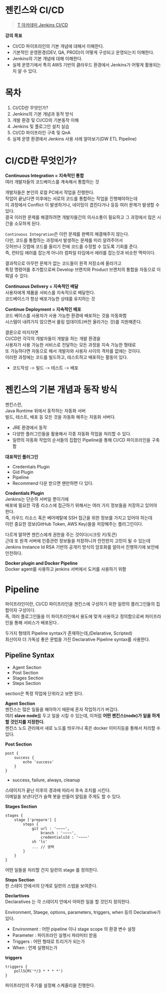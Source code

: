 # 젠킨스와 CI/CD
> [T 아카데미 Jenkins CI/CD](https://tacademy.skplanet.com/live/player/onlineLectureDetail.action?seq=190)     
       
**강의 목표**        
* CI/CD 파이프라인의 기본 개념에 대해서 이해한다.       
* 기본적인 운영환경(DEV, QA, PROD)이 어떻게 구성되고 운영되는지 이해한다.      
* Jenkins의 기본 개념에 대해 이해한다.       
* 실제 운영기에서 특히 AWS 기반의 클라우드 환경에서 Jenkins가 어떻게 활용되는지 알 수 있다.     

# 목차 

1. CI/CD란 무엇인가? 
2. Jenkins의 기본 개념과 동작 방식
3. 개발 환경 및 CI/CD의 기본동작 이해
4. Jenkins 및 플로그인 설치 실습
5. CI/CD 파이프라인 구축 및 QnA   
6. 실제 운영 환경에서 Jenkins 사용 사례 알아보기(DW ETL Pipeline)     

# CI/CD란 무엇인가?   

**Continuous Integration = 지속적인 통합**   
여러 개발자들의 코드베이스를 계속해서 통합하는 것        
  
개발자들은 본인의 로컬 PC에서 작업을 진행한다.             
작업이 끝났다면 이후에는 서로의 코드를 통합하는 작업을 진행해야하는데      
이 과정에서 Conflict 이 발생하거나, 네이밍이 겹친다거나 등등 여러 문제가 발생할 수 있다.     
결국 이러한 문제를 해결하려면 개발자들간의 의사소통이 필요하고 그 과정에서 많은 시간을 소모하게 된다.    
  
`Continuous Integration`은 이런 문제를 완벽히 해결해주지 않는다.        
다만, 코드를 통합하는 과정에서 발생하는 문제를 미리 알려주어서              
깃허브나 깃랩에 코드를 올리기 전에 코드를 수정할 수 있도록 기회를 준다.       
즉, 런타임 에러를 잡는게 아니라 컴파일 타임에서 에러를 잡는것과 비슷한 맥락이다.   
     
결과적으로 아무런 문제가 없는 코드들이 원격 저장소에 올라가고       
특정 명령어를 추가함으로써 Develop 브랜치와 Product 브랜치의 통합을 자동으로 이뤄낼 수 있다.          
    
**Continuous Delivery = 지속적인 배달**        
사용자에게 제품을 서비스를 지속적으로 배달한다.         
코드베이스가 항상 배포가능한 상태를 유지하는 것         
   
**Continue Deployment = 지속적인 배포**       
코드 베이스를 사용자가 사용 가능한 환경에 배포하는 것을 자동화함          
시스템이 내려가지 않으면서 롤링 업데이트(버전 올라가는 것)를 지원해준다.              
      
결론으로 따지자면         
CI/CD란 각각의 개발자들이 개발을 하는 개발 환경을       
사용자가 사용 가능한 서비스로 전달하는 모든 과정을 지속 가능한 형태로        
또 가능하다면 자동으로 해서 개발자와 사용자 사이의 격차를 없애는 것이다.       
이러한 과정에는 코드를 빌드하고, 테스트하고 배포하는 활동이 있다.      
          
* 코드작성 -> 빌드 -> 테스트 -> 배포     

# 젠킨스의 기본 개념과 동작 방식    

젠킨스란,    
Java Runtime 위에서 동작하는 자동화 서버    
빌드, 테스트, 배포 등 모든 것을 자동화 해주는 자동화 서버다.     

* JRE 환경에서 동작
* 다양한 플러그인들을 활용해서 각종 자동화 작업을 처리할 수 있다.    
* 일련의 자동화 작업의 순서들의 집합인 Pipeline을 통해 CI/CD 파이프라인을 구축함 

**대표적인 플러그인**     
* Credentials Plugin  
* Gid Plugin
* Pipeline 
* Recommend 다운 받으면 왠만하면 다 있다.    

**Credentials Plugin**   
Jenkins는 단순하 서버일 뿐이기에    
배포에 필요한 각종 리소스에 접근하기 위해서는 여러 가지 정보들을 저장하고 있어야 한다.         
즉, 라우드 리소스 혹은 베어메탈에 SSH 접근을 위한 정보를 가지고 있어야 하는데                
이런 중요한 정보(GitHub Token, AWS Key)들을 저장해주는 플러그인이다.                
             
다르게 말하면 젠킨스에게 권한을 주는 것이다(시크릿 키/토큰)          
근데 또 원격 서버에 인증관련 정보들을 저장하니까 안전한지 고민이 될 수 있는데        
Jenkins Instance Id RSA 기반의 공개키 방식의 암호화를 알아서 진행하기에 보안에 안전하다.       

**Docker plugin and Docker Pipeline**     
Docker agent를 사용하고 jenkins 서버에서 도커를 사용하기 위함        

# Pipeline    
파이프라인이란, CI/CD 파이프라인을 젠킨스에 구성하기 위한 일련의 플러그인들의 집합이자 구성이다.    
즉, 여러 플로그인들을 이 파이프라인에서 용도에 맞게 사용하고 정의함으로써 파이프라인을 통해 서비스가 배포된다..    
    
두가지 형태의 Pipeline syntax가 존재하는데,(Delarative, Scripted)       
최신이자 더 가독성 좋은 문법을 가진 Declarative Pipeline syntax를 사용한다.    

## Pipeline Syntax   

* Agent Section 
* Post Section 
* Stages Section
* Steps Section  

section은 특정 작업에 단위라고 보면 된다.    

**Agent Section**     
젠킨스는 많은 일들을 해야하기 때문에 혼자 작업하기가 버겁다.    
여러 **slave node**를 두고 일을 시킬 수 있는데, 이처럼 **어떤 젠킨스(node)가 일을 하게 할 것인지를 지정한다.**    
젠킨스 노드 관리에서 새로 노드를 띄우거나 혹은 docker 이미지등을 통해서 처리할 수 있다.       


**Post Section**    
```
post {
    success {
        echo 'success'
    }
}
```
* success, failure, always, cleanup    
  
스테이지가 끝난 이후의 경과에 따라서 후속 조치를 시킨다.          
이메일을 보낸다던가 슬랙 봇을 만들어 알림을 주게도 할 수 있다.   
 
**Stages Section**
```
stages {
    stage ['prepare'] {
        steps {
            git url : '~~~~',
                branch : '~~~~',
                credentialsId : '~~~~'  
            sh 'ls'
            ... // 생략 
        }
    }
}
```
어떤 일들을 처리할 건지 일련의 stage 를 정의한다.    
   
**Steps Section**       
한 스테이 안에서의 단계로 일련의 스텝을 보여준다.     
  
**Declartives**     
Declaratives 는 각 스테이지 안에서 어떠한 일을 할 것인지 정의한다.      
       
Environment, Staege, options, parameters, triggers, when 등의 Declarative가 있다.              
* Environment : 어떤 pipeline 이나 stage scope 의 환경 변수 설정     
* Parameter : 파이프라인 실행시 파라미터 받음    
* Triggers : 어떤 형태로 트리거가 되는가      
* When : 언제 실행되는가      
   
**triggers**
```
triggers {
    pollSCM('*/3 * * * *')
}
```
파이프라인의 주기를 설정해 스케줄리을 진행한다.   
















